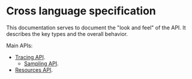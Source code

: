 # Cross language specification

This documentation serves to document the "look and feel" of the API. It
describes the key types and the overall behavior.

Main APIs:

- [Tracing API](tracing-api.md).
  - [Sampling API](sampling-api.md).
- [Resources API](resources-api.md).
